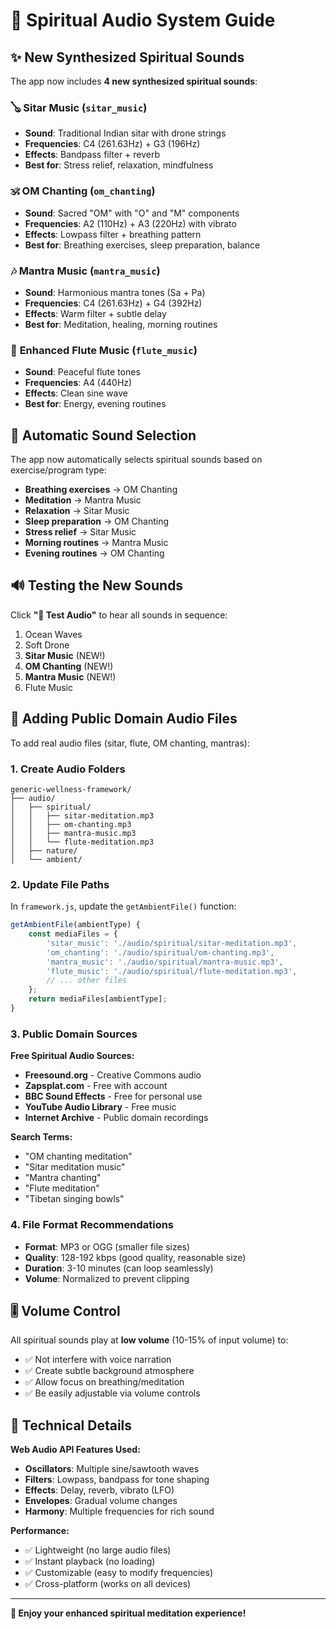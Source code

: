 # 🎵 Spiritual Audio System Guide

## ✨ New Synthesized Spiritual Sounds

The app now includes **4 new synthesized spiritual sounds**:

### 🪕 **Sitar Music** (`sitar_music`)
- **Sound**: Traditional Indian sitar with drone strings
- **Frequencies**: C4 (261.63Hz) + G3 (196Hz) 
- **Effects**: Bandpass filter + reverb
- **Best for**: Stress relief, relaxation, mindfulness

### 🕉️ **OM Chanting** (`om_chanting`)
- **Sound**: Sacred "OM" with "O" and "M" components
- **Frequencies**: A2 (110Hz) + A3 (220Hz) with vibrato
- **Effects**: Lowpass filter + breathing pattern
- **Best for**: Breathing exercises, sleep preparation, balance

### 🎶 **Mantra Music** (`mantra_music`)
- **Sound**: Harmonious mantra tones (Sa + Pa)
- **Frequencies**: C4 (261.63Hz) + G4 (392Hz)
- **Effects**: Warm filter + subtle delay
- **Best for**: Meditation, healing, morning routines

### 🎵 **Enhanced Flute Music** (`flute_music`)
- **Sound**: Peaceful flute tones
- **Frequencies**: A4 (440Hz)
- **Effects**: Clean sine wave
- **Best for**: Energy, evening routines

## 🎯 **Automatic Sound Selection**

The app now automatically selects spiritual sounds based on exercise/program type:

- **Breathing exercises** → OM Chanting
- **Meditation** → Mantra Music  
- **Relaxation** → Sitar Music
- **Sleep preparation** → OM Chanting
- **Stress relief** → Sitar Music
- **Morning routines** → Mantra Music
- **Evening routines** → OM Chanting

## 🔊 **Testing the New Sounds**

Click **"🎵 Test Audio"** to hear all sounds in sequence:
1. Ocean Waves
2. Soft Drone  
3. **Sitar Music** (NEW!)
4. **OM Chanting** (NEW!)
5. **Mantra Music** (NEW!)
6. Flute Music

## 📁 **Adding Public Domain Audio Files**

To add real audio files (sitar, flute, OM chanting, mantras):

### 1. **Create Audio Folders**
```
generic-wellness-framework/
├── audio/
│   ├── spiritual/
│   │   ├── sitar-meditation.mp3
│   │   ├── om-chanting.mp3
│   │   ├── mantra-music.mp3
│   │   └── flute-meditation.mp3
│   ├── nature/
│   └── ambient/
```

### 2. **Update File Paths**
In `framework.js`, update the `getAmbientFile()` function:
```javascript
getAmbientFile(ambientType) {
    const mediaFiles = {
        'sitar_music': './audio/spiritual/sitar-meditation.mp3',
        'om_chanting': './audio/spiritual/om-chanting.mp3',
        'mantra_music': './audio/spiritual/mantra-music.mp3',
        'flute_music': './audio/spiritual/flute-meditation.mp3',
        // ... other files
    };
    return mediaFiles[ambientType];
}
```

### 3. **Public Domain Sources**

**Free Spiritual Audio Sources:**
- **Freesound.org** - Creative Commons audio
- **Zapsplat.com** - Free with account
- **BBC Sound Effects** - Free for personal use
- **YouTube Audio Library** - Free music
- **Internet Archive** - Public domain recordings

**Search Terms:**
- "OM chanting meditation"
- "Sitar meditation music"  
- "Mantra chanting"
- "Flute meditation"
- "Tibetan singing bowls"

### 4. **File Format Recommendations**
- **Format**: MP3 or OGG (smaller file sizes)
- **Quality**: 128-192 kbps (good quality, reasonable size)
- **Duration**: 3-10 minutes (can loop seamlessly)
- **Volume**: Normalized to prevent clipping

## 🎚️ **Volume Control**

All spiritual sounds play at **low volume** (10-15% of input volume) to:
- ✅ Not interfere with voice narration
- ✅ Create subtle background atmosphere
- ✅ Allow focus on breathing/meditation
- ✅ Be easily adjustable via volume controls

## 🔧 **Technical Details**

**Web Audio API Features Used:**
- **Oscillators**: Multiple sine/sawtooth waves
- **Filters**: Lowpass, bandpass for tone shaping
- **Effects**: Delay, reverb, vibrato (LFO)
- **Envelopes**: Gradual volume changes
- **Harmony**: Multiple frequencies for rich sound

**Performance:**
- ✅ Lightweight (no large audio files)
- ✅ Instant playback (no loading)
- ✅ Customizable (easy to modify frequencies)
- ✅ Cross-platform (works on all devices)

---

**🎵 Enjoy your enhanced spiritual meditation experience!**
